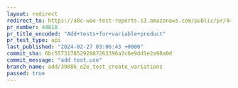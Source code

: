 ```yaml
---
layout: redirect
redirect_to: https://a8c-woo-test-reports.s3.amazonaws.com/public/pr/44818/api/index.html
pr_number: 44818
pr_title_encoded: "Add+tests+for+variable+product"
pr_test_type: api
last_published: "2024-02-27 03:06:43 +0000"
commit_sha: 6bc55731785292887263396a2c6e9dd1e2a98a0d
commit_message: "add test.use"
branch_name: add/39886_e2e_test_create_variations
passed: true
---
```

